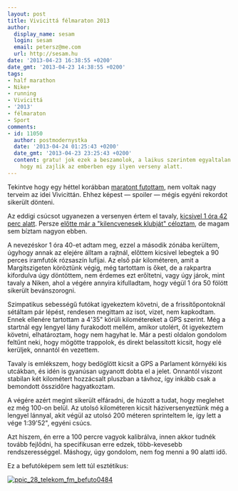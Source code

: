 ```yaml
---
layout: post
title: Vivicittá félmaraton 2013
author:
  display_name: sesam
  login: sesam
  email: petersz@me.com
  url: http://sesam.hu
date: '2013-04-23 16:38:55 +0200'
date_gmt: '2013-04-23 14:38:55 +0200'
tags:
- half marathon
- Nike+
- running
- Vivicittá
- '2013'
- félmaraton
- Sport
comments:
- id: 11050
  author: postmodernystka
  date: '2013-04-24 01:25:43 +0200'
  date_gmt: '2013-04-23 23:25:43 +0200'
  content: gratu! jok ezek a beszamolok, a laikus szerintem egyaltalan nem tudja elkepzelni,
    hogy mi zajlik az emberben egy ilyen verseny alatt.
---
```


Tekintve hogy egy héttel korábban [maratont futottam](http://sesam.hu/2013/04/15/34833), nem voltak nagy terveim az idei Vivicittán. Ehhez képest — spoiler — mégis egyéni rekordot sikerült dönteni.

Az eddigi csúcsot ugyanezen a versenyen értem el tavaly, [kicsivel 1 óra 42 perc alatt](http://sesam.hu/2012/04/01/vivicitta-12). Persze [előtte már a "kilencvenesek klubját" céloztam](http://sesam.hu/2012/03/24/the-90-club), de magam sem bíztam nagyon ebben.

A nevezéskor 1 óra 40-et adtam meg, ezzel a második zónába kerültem, úgyhogy annak az elejére álltam a rajtnál, előttem kicsivel lebegtek a 90 perces iramfutók rózsaszín lufijai. Az első pár kilométeren, amit a Margitszigeten köröztünk végig, még tartottam is őket, de a rakpartra kifordulva úgy döntöttem, nem érdemes ezt erőltetni, vagy úgy járok, mint tavaly a Niken, ahol a végére annyira kifulladtam, hogy végül 1 óra 50 fölött sikerült bevánszorogni.

Szimpatikus sebességű futókat igyekeztem követni, de a frissítőpontoknál sétáltam pár lépést, rendesen megittam az isot, vizet, nem kapkodtam. Ennek ellenére tartottam a 4'35" körüli kilométereket a GPS szerint. Még a startnál egy lengyel lány furakodott mellém, amikor utolért, őt igyekeztem követni, elhatároztam, hogy nem hagyhat le. Már a pesti oldalon gondolom feltűnt neki, hogy mögötte trappolok, és direkt belassított kicsit, hogy elé kerüljek, onnantól én vezettem.

Tavaly is emlékszem, hogy bedöglött kicsit a GPS a Parlament környéki kis utcákban, és idén is gyanúsan ugyanott dobta el a jelet. Onnantól viszont stabilan két kilométert hozzácsalt pluszban a távhoz, így inkább csak a bemondott összidőre hagyatkoztam.

A végére azért megint sikerült elfáradni, de húzott a tudat, hogy meglehet ez még 100-on belül. Az utolsó kilométeren kicsit háziversenyeztünk még a lengyel lánnyal, akit végül az utolsó 200 méteren sprinteltem le, így lett a vége 1:39'52", egyéni csúcs.

Azt hiszem, én erre a 100 percre vagyok kalibrálva, innen akkor tudnék tovább fejlődni, ha specifikusan erre edzek, több-kevesebb rendszerességgel. Máshogy, úgy gondolom, nem fog menni a 90 alatti idő.

Ez a befutóképem sem lett túl esztétikus:

[![ppic_28_telekom_fm_befuto0484](http://sesam.hu/wp-content/uploads/2013/04/ppic_28_telekom_fm_befuto0484.jpg)](http://sesam.hu/wp-content/uploads/2013/04/ppic_28_telekom_fm_befuto0484.jpg)
